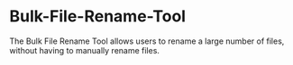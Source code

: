 # Bulk-File-Rename-Tool
The Bulk File Rename Tool allows users to rename a large number of files, without having to manually rename files.
